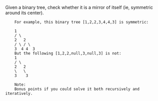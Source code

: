 Given a binary tree, check whether it is a mirror of itself (ie, symmetric around its center).

        For example, this binary tree [1,2,2,3,4,4,3] is symmetric:

        1
        / \
        2   2
        / \ / \
        3  4 4  3
        But the following [1,2,2,null,3,null,3] is not:
        1
        / \
        2   2
        \   \
        3    3

        Note:
        Bonus points if you could solve it both recursively and iteratively.
